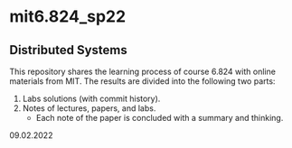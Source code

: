 # mit6.824_sp22

## Distributed Systems

This repository shares the learning process of course 6.824 with online materials from MIT. The results are divided into the following two parts:

1. Labs solutions (with commit history).
2. Notes of lectures, papers, and labs.
   - Each note of the paper is concluded with a summary and thinking.

09.02.2022
